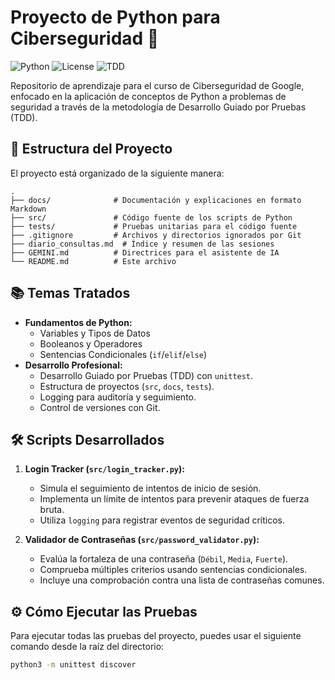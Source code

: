 # Proyecto de Python para Ciberseguridad 🐍

![Python](https://img.shields.io/badge/Python-3.12-blue.svg) ![License](https://img.shields.io/badge/License-MIT-green.svg) ![TDD](https://img.shields.io/badge/Methodology-TDD-purple.svg)

Repositorio de aprendizaje para el curso de Ciberseguridad de Google, enfocado en la aplicación de conceptos de Python a problemas de seguridad a través de la metodología de Desarrollo Guiado por Pruebas (TDD).

## 🚀 Estructura del Proyecto

El proyecto está organizado de la siguiente manera:

```
. 
├── docs/              # Documentación y explicaciones en formato Markdown
├── src/               # Código fuente de los scripts de Python
├── tests/             # Pruebas unitarias para el código fuente
├── .gitignore         # Archivos y directorios ignorados por Git
├── diario_consultas.md  # Índice y resumen de las sesiones
├── GEMINI.md          # Directrices para el asistente de IA
└── README.md          # Este archivo
```

## 📚 Temas Tratados

- **Fundamentos de Python:**
  - Variables y Tipos de Datos
  - Booleanos y Operadores
  - Sentencias Condicionales (`if`/`elif`/`else`)
- **Desarrollo Profesional:**
  - Desarrollo Guiado por Pruebas (TDD) con `unittest`.
  - Estructura de proyectos (`src`, `docs`, `tests`).
  - Logging para auditoría y seguimiento.
  - Control de versiones con Git.

## 🛠️ Scripts Desarrollados

1.  **Login Tracker (`src/login_tracker.py`):**
    - Simula el seguimiento de intentos de inicio de sesión.
    - Implementa un límite de intentos para prevenir ataques de fuerza bruta.
    - Utiliza `logging` para registrar eventos de seguridad críticos.

2.  **Validador de Contraseñas (`src/password_validator.py`):**
    - Evalúa la fortaleza de una contraseña (`Débil`, `Media`, `Fuerte`).
    - Comprueba múltiples criterios usando sentencias condicionales.
    - Incluye una comprobación contra una lista de contraseñas comunes.

## ⚙️ Cómo Ejecutar las Pruebas

Para ejecutar todas las pruebas del proyecto, puedes usar el siguiente comando desde la raíz del directorio:

```bash
python3 -m unittest discover
```
